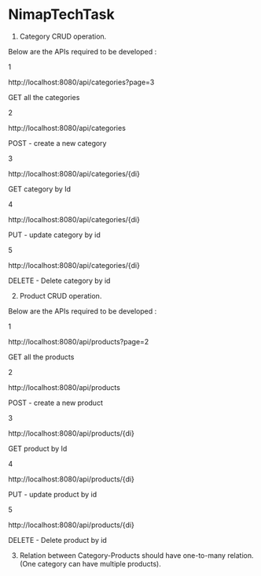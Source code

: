 # NimapTechTask
1) Category CRUD operation.

 

Below are the APIs required to be developed :

 

1

http://localhost:8080/api/categories?page=3

GET all the categories

2

http://localhost:8080/api/categories

POST - create a new category

3

http://localhost:8080/api/categories/{di}

GET category by Id

4

http://localhost:8080/api/categories/{di}

PUT - update category by id

5

http://localhost:8080/api/categories/{di}

DELETE - Delete category by id

 

 

2) Product CRUD operation.

 

Below are the APIs required to be developed :

 

1

http://localhost:8080/api/products?page=2

GET all the products

2

http://localhost:8080/api/products

POST - create a new product

3

http://localhost:8080/api/products/{di}

GET product by Id

4

http://localhost:8080/api/products/{di}

PUT - update product by id

5

http://localhost:8080/api/products/{di}

DELETE - Delete product by id

 

 

3) Relation between Category-Products should have one-to-many relation. (One category can have multiple products).

